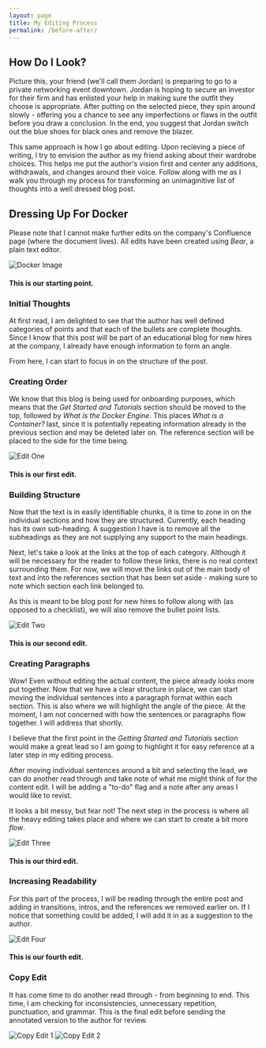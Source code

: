 ```yaml
---
layout: page
title: My Editing Process
permalink: /before-after/
---
```

## How Do I Look?
Picture this, your friend (we'll call them Jordan) is preparing to go to a private networking event downtown. Jordan is hoping to secure an investor for their firm and has enlisted your help in making sure the outfit they choose is appropriate. After putting on the selected piece, they spin around slowly - offering you a chance to see any imperfections or flaws in the outfit before you draw a conclusion. In the end, you suggest that Jordan switch out the blue shoes for black ones and remove the blazer. 

This same approach is how I go about editing. Upon recieving a piece of writing, I try to envision the author as my friend asking about their wardrobe choices. This helps me put the author's vision first and center any additions, withdrawals, and changes around their voice. Follow along with me as I walk you through my process for transforming an unimaginitive list of thoughts into a well dressed blog post. 

## Dressing Up For Docker
Please note that I cannot make further edits on the company's Confluence page (where the document lives). 
All edits have been created using *Bear*, a plain text editor. 

![Docker Image](/assets/images/dockersample.jpeg) 

#### This is our starting point.  
>

### Initial Thoughts
At first read, I am delighted to see that the author has well defined categories of points and that each of the bullets are complete thoughts. Since I know that this post will be part of an educational blog for new hires at the company, I already have enough information to form an angle.  

From here, I can start to focus in on the structure of the post.  

### Creating Order
We know that this blog is being used for onboarding purposes, which means that the *Get Started and Tutorials* section should be moved to the top, followed by *What is the Docker Engine*. This places *What is a Container?* last, since it is potentially repeating information already in the previous section and may be deleted later on. The reference section will be placed to the side for the time being. 

![Edit One](assets/images/Edit1.jpeg)
#### This is our first edit.
> 

### Building Structure
Now that the text is in easily identifiable chunks, it is time to zone in on the individual sections and how they are structured. Currently, each heading has its own sub-heading. A suggestion I have is to remove all the subheadings as they are not supplying any support to the main headings. 

Next, let's take a look at the links at the top of each category. Although it will be necessary for the reader to follow these links, there is no real context surrounding them. For now, we will move the links out of the main body of text and into the references section that has been set aside - making sure to note which section each link belonged to. 

As this is meant to be blog post for new hires to follow along with (as opposed to a checklist), we will also remove the bullet point lists. 

![Edit Two](assets/images/edit2.jpeg)
#### This is our second edit.
>

### Creating Paragraphs
Wow! Even without editing the actual content, the piece already looks more put together. Now that we have a clear structure in place, we can start moving the individual sentences into a paragraph format within each section. This is also where we will highlight the angle of the piece. At the moment, I am not concerned with how the sentences or paragraphs flow together. I will address that shortly. 

I believe that the first point in the *Getting Started and Tutorials* section would make a great lead so I am going to highlight it for easy reference at a later step in my editing process. 

After moving individual sentences around a bit and selecting the lead, we can do another read through and take note of what me might think of for the content edit. I will be adding a "to-do" flag and a note after any areas I would like to revist. 

It looks a bit messy, but fear not! The next step in the process is where all the heavy editing takes place and where we can start to create a bit more *flow*. 

![Edit Three](assets/images/edit3.jpeg)
#### This is our third edit. 
> 

### Increasing Readability
For this part of the process, I will be reading through the entire post and adding in transitions, intros, and the references we removed earlier on. If I notice that something could be added, I will add it in as a suggestion to the author. 

![Edit Four](assets/images/edit4.jpeg)
> 
#### This is our fourth edit.

### Copy Edit
It has come time to do another read through - from beginning to end. This time, I am checking for inconsistencies, unnecessary repetition, punctuation, and grammar. This is the final edit before sending the annotated version to the author for review. 

![Copy Edit 1](assets/images/copyedit1.jpeg)
![Copy Edit 2](assets/images/copyedit2.jpeg)